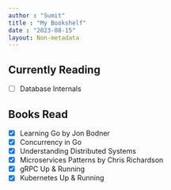 ```yaml
---
author : "Sumit"
title : "My Bookshelf"
date : "2023-08-15"
layout: Non-metadata
---
```



## Currently Reading

- [ ] Database Internals

## Books Read

- [x] Learning Go by Jon Bodner
- [x] Concurrency in Go
- [x] Understanding Distributed Systems
- [x] Microservices Patterns by Chris Richardson
- [x] gRPC Up & Running
- [x] Kubernetes Up & Running
